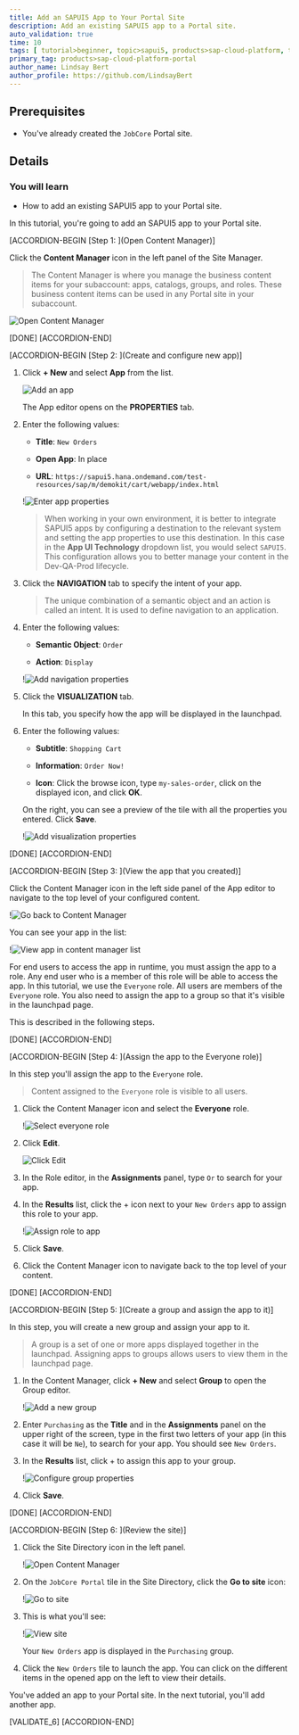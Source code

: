 ```yaml
---
title: Add an SAPUI5 App to Your Portal Site
description: Add an existing SAPUI5 app to a Portal site.
auto_validation: true
time: 10
tags: [ tutorial>beginner, topic>sapui5, products>sap-cloud-platform, topic>cloud]
primary_tag: products>sap-cloud-platform-portal
author_name: Lindsay Bert
author_profile: https://github.com/LindsayBert 
---
```


## Prerequisites
 - You've already created the `JobCore` Portal site.  


## Details
### You will learn
  - How to add an existing SAPUI5 app to your Portal site.

In this tutorial, you're going to add an SAPUI5 app to your Portal site.  


[ACCORDION-BEGIN [Step 1: ](Open Content Manager)]

 Click the **Content Manager** icon in the left panel of the Site Manager.

>The Content Manager is where you manage the business content items for your subaccount: apps, catalogs, groups, and roles. These business content items can be used in any Portal site in your subaccount.

  ![Open Content Manager](1-open-content-manager.png)

[DONE]
[ACCORDION-END]

[ACCORDION-BEGIN [Step 2: ](Create and configure new app)]

1.  Click **+ New** and select **App** from the list.

    ![Add an app](2-add-app.png)

    The App editor opens on the **PROPERTIES** tab.

2. Enter the following values:

    * **Title**: `New Orders`

    * **Open App**: In place

    * **URL**:  `https://sapui5.hana.ondemand.com/test-resources/sap/m/demokit/cart/webapp/index.html`

    !![Enter app properties](3-add-app-properties.png)

    >When working in your own environment, it is better to integrate SAPUI5 apps by configuring a destination to the relevant system and setting the app properties to use this destination. In this case in the  **App UI Technology** dropdown list, you would select `SAPUI5`. This configuration allows you to better manage your content in the Dev-QA-Prod lifecycle.

3. Click the **NAVIGATION** tab to specify the intent of your app.

    > The unique combination of a semantic object and an action is called an intent. It is used to define navigation to an application.

4. Enter the following values:

    * **Semantic Object**: `Order`

    * **Action**: `Display`

    !![Add navigation properties](4-navigation-properties.png)

5. Click the **VISUALIZATION** tab.

    In this tab, you specify how the app will be displayed in the launchpad.

6. Enter the following values:

      * **Subtitle**: `Shopping Cart `

      * **Information**:  `Order Now!`

      * **Icon**: Click the browse icon, type `my-sales-order`, click on the displayed icon, and click **OK**.

      On the right, you can see a preview of the tile with all the properties you entered.
      Click **Save**.

    !![Add visualization properties](5-vizualization-properties.png)


[DONE]
[ACCORDION-END]

[ACCORDION-BEGIN [Step 3: ](View the app that you created)]

Click the Content Manager icon in the left side panel of the App editor to navigate to the top level of your configured content.

  !![Go back to Content Manager](6-back-to-content-manager.png)

You can see your app in the list:

!![View app in content manager list](7-view-app.png)

For end users to access the app in runtime, you must assign the app to a role. Any end user who is a member of this role will be able to access the app. In this tutorial, we use the `Everyone` role. All users are members of the `Everyone` role. You also need to assign the app to a group so that it's visible in the launchpad page.

This is described in the following steps.

[DONE]
[ACCORDION-END]

[ACCORDION-BEGIN [Step 4: ](Assign the app to the Everyone role)]

In this step you'll assign the app to the `Everyone` role.

>Content assigned to the `Everyone` role is visible to all users.

1. Click the Content Manager icon and select the **Everyone** role.

    !![Select everyone role](10-everyone-role.png)

2. Click **Edit**.

    ![Click Edit](11-edit.png)

3. In the Role editor, in the **Assignments** panel, type `Or` to search for your app.

4. In the **Results** list, click the + icon next to your `New Orders` app to assign this role to your app.

    !![Assign role to app](12-assign-role.png)

5. Click **Save**.

6. Click the Content Manager icon to navigate back to the top level of your content.

[DONE]
[ACCORDION-END]

[ACCORDION-BEGIN [Step 5: ](Create a group and assign the app to it)]

In this step, you will create a new group and assign your app to it.

>A group is a set of one or more apps displayed together in the launchpad.
 Assigning apps to groups allows users to view them in the launchpad page.

1. In the Content Manager, click **+ New** and select **Group** to open the Group editor.

    !![Add a new group](8-add-group.png)

2. Enter `Purchasing` as the **Title** and in the **Assignments** panel on the upper right of the screen, type in the first two letters of your app (in this case it will be `Ne`), to search for your app. You should see `New Orders`.

3. In the **Results** list, click + to assign this app to your group.

    !![Configure group properties](9-configure-group.png)

4. Click **Save**.

[DONE]
[ACCORDION-END]



[ACCORDION-BEGIN [Step 6: ](Review the site)]

1. Click the Site Directory icon in the left panel.

    !![Open Content Manager](13-open-content-manager.png)

2. On the `JobCore Portal` tile in the Site Directory, click the **Go to site** icon:

    !![Go to site](14-go-to-site.png)

3. This is what you'll see:

    !![View site](15-view-site.png)

    Your `New Orders` app is displayed in the `Purchasing` group.

4. Click the `New Orders` tile to launch the app. You can click on the different items in the opened app on the left to view their details.

You've added an app to your Portal site. In the next tutorial, you'll add another app.

[VALIDATE_6]
[ACCORDION-END]
